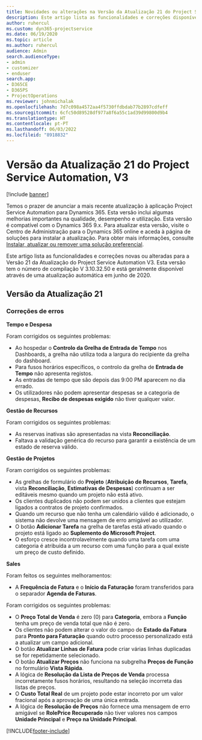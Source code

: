 ```yaml
---
title: Novidades ou alterações na Versão da Atualização 21 do Project Service Automation, V3
description: Este artigo lista as funcionalidades e correções disponíveis na Versão 21 da Atualização do Project Service Automation, V3.
author: ruhercul
ms.custom: dyn365-projectservice
ms.date: 06/19/2020
ms.topic: article
ms.author: ruhercul
audience: Admin
search.audienceType:
- admin
- customizer
- enduser
search.app:
- D365CE
- D365PS
- ProjectOperations
ms.reviewer: johnmichalak
ms.openlocfilehash: 7d7c098a4572aa4f5730ffdbdab77b2897cdfeff
ms.sourcegitcommit: 6cfc50d89528df977a8f6a55c1ad39d99800d9b4
ms.translationtype: HT
ms.contentlocale: pt-PT
ms.lasthandoff: 06/03/2022
ms.locfileid: "8918832"
---
```

# <a name="project-service-automation-update-release-21-v3"></a>Versão da Atualização 21 do Project Service Automation, V3

[!include [banner](../includes/psa-now-project-operations.md)]

Temos o prazer de anunciar a mais recente atualização à aplicação Project Service Automation para Dynamics 365. Esta versão inclui algumas melhorias importantes na qualidade, desempenho e utilização. Esta versão é compatível com o Dynamics 365 9.x. Para atualizar esta versão, visite o Centro de Administração para o Dynamics 365 online e aceda à página de soluções para instalar a atualização. Para obter mais informações, consulte [Instalar, atualizar ou remover uma solução preferencial](/power-platform/admin/install-remove-preferred-solution).

Este artigo lista as funcionalidades e correções novas ou alteradas para a Versão 21 da Atualização do Project Service Automation V3. Esta versão tem o número de compilação V 3.10.32.50 e está geralmente disponível através de uma atualização automática em junho de 2020.

## <a name="update-release-21"></a>Versão da Atualização 21

### <a name="bug-fixes"></a>Correções de erros

**Tempo e Despesa**

Foram corrigidos os seguintes problemas:

- Ao hospedar o **Controlo da Grelha de Entrada de Tempo** nos Dashboards, a grelha não utiliza toda a largura do recipiente da grelha do dashboard.
- Para fusos horários específicos, o controlo da grelha de **Entrada de Tempo** não apresenta registos.
- As entradas de tempo que são depois das 9:00 PM aparecem no dia errado.
- Os utilizadores não podem apresentar despesas se a categoria de despesas, **Recibo de despesas exigido** não tiver qualquer valor.

**Gestão de Recursos**

Foram corrigidos os seguintes problemas:

- As reservas inativas são apresentadas na vista **Reconciliação**.
- Faltava a validação genérica do recurso para garantir a existência de um estado de reserva válido.

**Gestão de Projetos**

Foram corrigidos os seguintes problemas:

- As grelhas de formulário do **Projeto** (**Atribuição de Recursos**, **Tarefa**, vista **Reconciliação**, **Estimativas de Despesas**) continuam a ser editáveis mesmo quando um projeto não está ativo.
- Os clientes duplicados não podem ser unidos a clientes que estejam ligados a contratos de projeto confirmados.
- Quando um recurso que não tenha um calendário válido é adicionado, o sistema não devolve uma mensagem de erro amigável ao utilizador.
- O botão **Adicionar Tarefa** na grelha de tarefas está ativado quando o projeto está ligado ao **Suplemento do Microsoft Project**.
- O esforço cresce incontrolavelmente quando uma tarefa com uma categoria é atribuída a um recurso com uma função para a qual existe um preço de custo definido.

**Sales**

Foram feitos os seguintes melhoramentos:

- A **Frequência de Fatura** e o **Início da Faturação** foram transferidos para o separador **Agenda de Faturas**.

Foram corrigidos os seguintes problemas:

- O **Preço Total de Venda** é zero (0) para **Categoria**, embora a **Função** tenha um preço de venda total que não é zero.
- Os clientes não podem alterar o valor do campo de **Estado da Fatura** para **Pronto para Faturação** quando outro processo personalizado está a atualizar um campo adicional.
- O botão **Atualizar Linhas de Fatura** pode criar várias linhas duplicadas se for repetidamente selecionado.
- O botão **Atualizar Preços** não funciona na subgrelha **Preços de Função** no formulário **Vista Rápida**.
- A lógica de **Resolução da Lista de Preços de Venda** processa incorretamente fusos horários, resultando na seleção incorreta das listas de preços.
- O **Custo Total Real** de um projeto pode estar incorreto por um valor fracional após a aprovação de uma única entrada.
- A lógica de **Resolução de Preços** não fornece uma mensagem de erro amigável se **RolePrice Recuperado** não tiver valores nos campos **Unidade Principal** e **Preço na Unidade Principal**.


[!INCLUDE[footer-include](../includes/footer-banner.md)]
